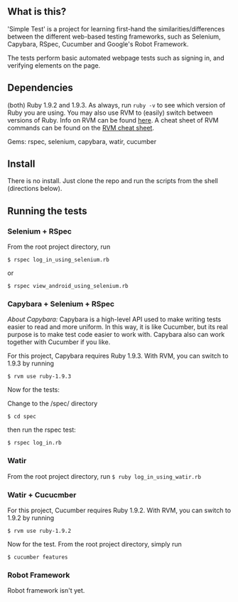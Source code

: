 What is this?
------------
'Simple Test' is a project for learning first-hand the 
similarities/differences 
between the different web-based testing frameworks, such as 
Selenium, Capybara, RSpec, Cucumber and Google's Robot Framework.  

The tests perform basic automated webpage tests such as signing in, and verifying elements on the 
page.

Dependencies
-----------
(both) Ruby 1.9.2 and 1.9.3. As always, run `ruby -v` to see which version of Ruby you are using.  You may also use RVM to (easily) switch between versions of Ruby.  Info on RVM can be found [here](https://rvm.io/). A cheat sheet of RVM commands can be found on the [RVM cheat sheet](http://cheat.errtheblog.com/s/rvm).

Gems: rspec, selenium, capybara, watir, cucumber

Install
-------
There is no install.  Just clone the repo and run the scripts from the shell (directions below).

Running the tests
----------------

### Selenium + RSpec
  From the root project directory, run 
  
  `$ rspec log_in_using_selenium.rb`
  
  or
  
  `$ rspec view_android_using_selenium.rb`

### Capybara + Selenium + RSpec
  *About Capybara:* Capybara is a high-level API used to make writing tests easier to 
  read and more uniform.  In this way, it is like Cucumber, 
  but its real purpose is to make test
  code easier to work with.  Capybara also can work together 
  with Cucumber if you like.

  For this project, Capybara requires Ruby 1.9.3.  With RVM, you can 
  switch to 1.9.3 by running
  
  `$ rvm use ruby-1.9.3`

  Now for the tests:

  Change to the /spec/ directory
  
  `$ cd spec`
  
  then run the rspec test: 
  
  `$ rspec log_in.rb`

### Watir
  From the root project directory, run
  `$ ruby log_in_using_watir.rb`

### Watir + Cucucmber
  For this project, Cucumber requires Ruby 1.9.2.  With RVM, you can 
  switch to 1.9.2 by running
  
  `$ rvm use ruby-1.9.2`

  Now for the test. From the root project directory, simply run
  
  `$ cucumber features`

### Robot Framework
  Robot framework isn't yet.
